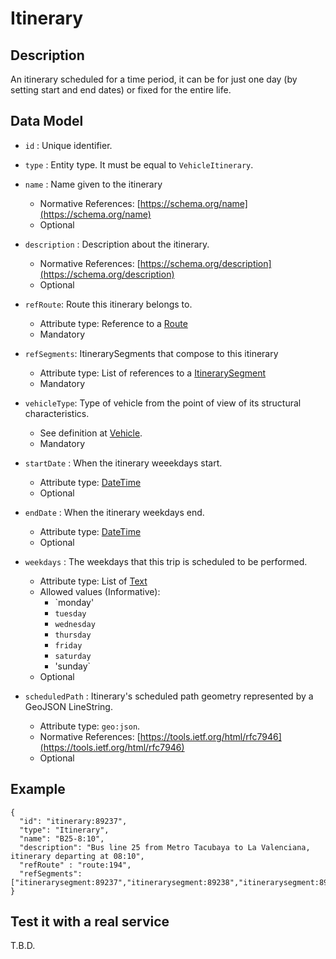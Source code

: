 # Itinerary

## Description

An itinerary scheduled for a time period, it can be for just one day (by setting start and end dates) or fixed for the entire life. 

## Data Model

+ `id` : Unique identifier. 

+ `type` : Entity type. It must be equal to `VehicleItinerary`. 

+ `name` : Name given to the itinerary
    + Normative References: [https://schema.org/name](https://schema.org/name)
    + Optional

+ `description` : Description about the itinerary. 
    + Normative References: [https://schema.org/description](https://schema.org/description)
    + Optional

+ `refRoute`: Route this itinerary belongs to.
    + Attribute type: Reference to a [Route](../../Route/doc/spec.md)
    + Mandatory

+ `refSegments`: ItinerarySegments that compose to this itinerary
    + Attribute type: List of references to a [ItinerarySegment](../../ItinerarySegment/doc/spec.md)
    + Mandatory

+ `vehicleType`: Type of vehicle from the point of view of its structural characteristics.
    + See definition at [Vehicle](../../Vehicle/doc/spec.md).
    + Mandatory

+ `startDate` : When the itinerary weeekdays start.
    + Attribute type: [DateTime](https://schema.org/DateTime)
    + Optional

+ `endDate` : When the itinerary weekdays end.
    + Attribute type: [DateTime](https://schema.org/DateTime)
    + Optional

+ `weekdays` : The weekdays that this trip is scheduled to be performed.
    + Attribute type: List of [Text](http://schema.org/Text)
    + Allowed values (Informative):
        + `monday'
        + `tuesday`
        + `wednesday`
        + `thursday`
        + `friday`
        + `saturday`
        + 'sunday`
    + Optional

+ `scheduledPath` : Itinerary's scheduled path geometry represented by a GeoJSON LineString. 
    + Attribute type: `geo:json`.
    + Normative References: [https://tools.ietf.org/html/rfc7946](https://tools.ietf.org/html/rfc7946)
    + Optional

## Example

    {
      "id": "itinerary:89237",
      "type": "Itinerary",
      "name": "B25-8:10",
      "description": "Bus line 25 from Metro Tacubaya to La Valenciana, itinerary departing at 08:10",
      "refRoute" : "route:194",
      "refSegments": ["itinerarysegment:89237","itinerarysegment:89238","itinerarysegment:89239","itinerarysegment:89240","itinerarysegment:89241"],
    }
    
## Test it with a real service

T.B.D.
